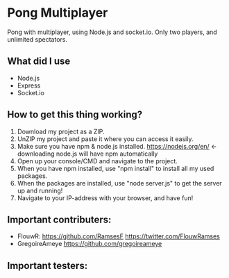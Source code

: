 # Pong Multiplayer
Pong with multiplayer, using Node.js and socket.io. Only two players, and unlimited spectators.

## What did I use
- Node.js
- Express
- Socket.io

## How to get this thing working?
1. Download my project as a ZIP.
2. UnZIP my project and paste it where you can access it easily.
3. Make sure you have npm & node.js installed. https://nodejs.org/en/ <- downloading node.js will have npm automatically
4. Open up your console/CMD and navigate to the project.
5. When you have npm installed, use "npm install" to install all my used packages.
6. When the packages are installed, use "node server.js" to get the server up and running!
7. Navigate to your IP-address with your browser, and have fun!

## Important contributers:
- FlouwR: https://github.com/RamsesF https://twitter.com/FlouwRamses
- GregoireAmeye https://github.com/gregoireameye
 

## Important testers:
